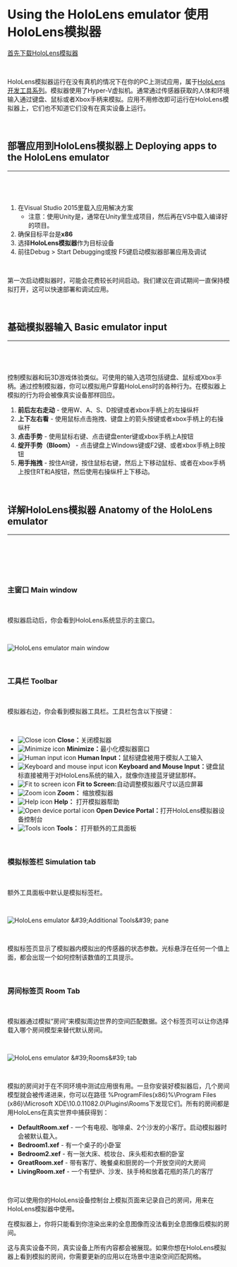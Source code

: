 # Using the HoloLens emulator 使用HoloLens模拟器


<p><a href="http://go.microsoft.com/fwlink/?LinkID=724053" target="_blank">首先下载HoloLens模拟器</a></p>
<p>&nbsp;</p>
<p>HoloLens模拟器运行在没有真机的情况下在你的PC上测试应用，属于<a href="https://developer.microsoft.com/en-us/windows/holographic/install_the_tools" target="_blank">HoloLens开发工具系列</a>。模拟器使用了Hyper-V虚拟机。通常通过传感器获取的人体和环境输入通过键盘、鼠标或者Xbox手柄来模拟。应用不用修改即可运行在HoloLens模拟器上，它们也不知道它们没有在真实设备上运行。</p>
<p>&nbsp;</p>
<h2>部署应用到HoloLens模拟器上 Deploying apps to the HoloLens emulator</h2>
<hr>
<h2>&nbsp;</h2>
<ol>
<li>在Visual Studio 2015里载入应用解决方案
<ul>
<li>注意：使用Unity是，通常在Unity里生成项目，然后再在VS中载入编译好的项目。</li>
</ul>
</li>
<li>确保目标平台是<strong>x86</strong></li>
<li>选择<strong>HoloLens模拟器</strong>作为目标设备</li>
<li>前往Debug &gt; Start Debugging或按 F5键启动模拟器部署应用及调试</li>
</ol>
<p>&nbsp;</p>
<p>第一次启动模拟器时，可能会花费较长时间启动。我们建议在调试期间一直保持模拟打开，这可以快速部署和调试应用。</p>
<p>&nbsp;</p>
<h2>基础模拟器输入 Basic emulator input</h2>
<hr>
<h2>&nbsp;</h2>
<p>控制模拟器和玩3D游戏体验类似。可使用的输入选项包括键盘、鼠标或Xbox手柄。通过控制模拟器，你可以模拟用户穿戴HoloLens时的各种行为。在模拟器上模拟的行为将会被像真实设备那样回应。</p>
<ol>
<li><strong>前后左右走动</strong> - 使用W、A、S、D按键或者xbox手柄上的左操纵杆</li>
<li><strong>上下左右看</strong> - 使用鼠标点击拖拽、键盘上的箭头按键或者xbox手柄上的右操纵杆</li>
<li><strong>点击手势</strong> - 使用鼠标右键、点击键盘enter键或xbox手柄上A按钮</li>
<li><strong>绽开手势（Bloom）</strong> - 点击键盘上Windows键或F2键、或者xbox手柄上B按钮</li>
<li><strong>用手拖拽</strong> - 按住Alt键，按住鼠标右键，然后上下移动鼠标、或者在xbox手柄上按住RT和A按钮，然后使用右操纵杆上下移动。</li>
</ol>
<p>&nbsp;</p>
<h2>详解HoloLens模拟器 Anatomy of the HoloLens emulator</h2>
<hr>
<h2>&nbsp;</h2>
<p>&nbsp;</p>
<h3><strong>主窗口 Main window</strong></h3>
<p>&nbsp;</p>
<p>模拟器启动后，你会看到HoloLens系统显示的主窗口。</p>
<p>&nbsp;</p>
<p><img style="display: block; margin-left: auto; margin-right: auto;" src="https://az835927.vo.msecnd.net/sites/holographic/resources/images/Emulator.PNG" alt="HoloLens emulator main window"></p>
<p>&nbsp;</p>
<h3>工具栏 Toolbar</h3>
<p>&nbsp;</p>
<p>模拟器右边，你会看到模拟器工具栏。工具栏包含以下按键：</p>
<p>&nbsp;</p>
<ul>
<li><img src="https://az835927.vo.msecnd.net/sites/holographic/resources/images/emulator_close.png" alt="Close icon">&nbsp;<strong>Close：</strong>关闭模拟器</li>
<li><img src="https://az835927.vo.msecnd.net/sites/holographic/resources/images/emulator_minimize.png" alt="Minimize icon">&nbsp;<strong>Minimize：</strong>最小化模拟器窗口</li>
<li><img src="https://az835927.vo.msecnd.net/sites/holographic/resources/images/emulator_control.png" alt="Human input icon">&nbsp;<strong>Human Input：</strong>鼠标键盘被用于模拟人工输入</li>
<li><img src="https://az835927.vo.msecnd.net/sites/holographic/resources/images/emulator_input.png" alt="Keyboard and mouse input icon">&nbsp;<strong>Keyboard and Mouse Input：</strong>键盘鼠标直接被用于对HoloLens系统的输入，就像你连接蓝牙键鼠那样。</li>
<li><img src="https://az835927.vo.msecnd.net/sites/holographic/resources/images/emulator_fit.png" alt="Fit to screen icon">&nbsp;<strong>Fit to Screen:</strong>自动调整模拟器尺寸以适应屏幕</li>
<li><img src="https://az835927.vo.msecnd.net/sites/holographic/resources/images/emulator_zoom.png" alt="Zoom icon"><strong>&nbsp;Zoom：</strong> 缩放模拟器</li>
<li><img src="https://az835927.vo.msecnd.net/sites/holographic/resources/images/emulator_help.png" alt="Help icon">&nbsp;<strong>Help：</strong> 打开模拟器帮助</li>
<li><img src="https://az835927.vo.msecnd.net/sites/holographic/resources/images/emulator_deviceportal.png" alt="Open device portal icon">&nbsp;<strong>Open Device Portal：</strong>打开HoloLens模拟器设备控制台</li>
<li><img src="https://az835927.vo.msecnd.net/sites/holographic/resources/images/emulator_tools.png" alt="Tools icon">&nbsp;<strong>Tools：</strong> 打开额外的工具面板</li>
</ul>
<p>&nbsp;</p>
<h3>模拟标签栏 Simulation tab</h3>
<p>&nbsp;</p>
<p>额外工具面板中默认是模拟标签栏。</p>
<p>&nbsp;</p>
<p><img style="display: block; margin-left: auto; margin-right: auto;" src="https://az835927.vo.msecnd.net/sites/holographic/resources/images/emulator_simulation.png" alt="HoloLens emulator &amp;#39;Additional Tools&amp;#39; pane"></p>
<p>&nbsp;</p>
<p>模拟标签页显示了模拟器内模拟出的传感器的状态参数。光标悬浮在任何一个值上面，都会出现一个如何控制该数值的工具提示。</p>
<p>&nbsp;</p>
<h3>房间标签页 Room Tab</h3>
<p>&nbsp;</p>
<p>模拟器通过模拟“房间”来模拟周边世界的空间匹配数据。这个标签页可以让你选择载入哪个房间模型来替代默认房间。</p>
<p>&nbsp;</p>
<p><img src="https://az835927.vo.msecnd.net/sites/holographic/resources/images/emulator_room.png" alt="HoloLens emulator &amp;#39;Rooms&amp;#39; tab"></p>
<p>&nbsp;</p>
<p>模拟的房间对于在不同环境中测试应用很有用。一旦你安装好模拟器后，几个房间模型就会被传递进来，你可以在路径&nbsp;%ProgramFiles(x86)%\Program Files (x86)\Microsoft XDE\10.0.11082.0\Plugins\Rooms下发现它们。所有的房间都是用HoloLens在真实世界中捕获得到：</p>
<ul>
<li><strong>DefaultRoom.xef</strong> - 一个有电视、咖啡桌、2个沙发的小客厅。启动模拟器时会被默认载入。</li>
<li><strong>Bedroom1.xef</strong> - 有一个桌子的小卧室</li>
<li><strong>Bedroom2.xef</strong> - 有一张大床、梳妆台、床头柜和衣橱的卧室</li>
<li><strong>GreatRoom.xef</strong> - 带有客厅、晚餐桌和厨房的一个开放空间的大房间</li>
<li><strong>LivingRoom.xef</strong> - 一个有壁炉、沙发、扶手椅和放着花瓶的茶几的客厅</li>
</ul>
<p>&nbsp;</p>
<p>你可以使用你的HoloLens设备控制台上模拟页面来记录自己的房间，用来在HoloLens模拟器中使用。</p>
<p>在模拟器上，你将只能看到你渲染出来的全息图像而没法看到全息图像后模拟的房间。</p>
<p>这与真实设备不同，真实设备上所有内容都会被展现。如果你想在HoloLens模拟器上看到模拟的房间，你需要更新的应用以在场景中渲染空间匹配网格。</p>
<p>&nbsp;</p>
